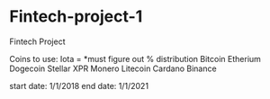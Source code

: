 # Fintech-project-1
Fintech Project

Coins to use: 
Iota = *must figure out % distribution 
Bitcoin
Etherium
Dogecoin
Stellar
XPR
Monero
Litecoin
Cardano
Binance


start date: 1/1/2018
end date: 1/1/2021

